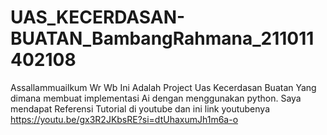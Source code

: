 # UAS_KECERDASAN-BUATAN_BambangRahmana_211011402108
Assallammuailkum Wr Wb Ini Adalah Project Uas Kecerdasan Buatan Yang dimana membuat implementasi Ai dengan menggunakan python.
Saya mendapat Referensi Tutorial di youtube dan ini link youtubenya https://youtu.be/gx3R2JKbsRE?si=dtUhaxumJh1m6a-o 
